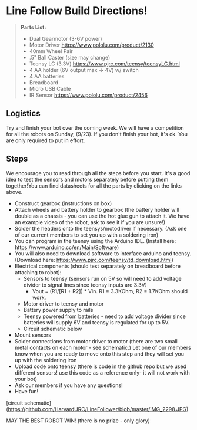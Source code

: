 Line Follow Build Directions!
============================

> **Parts List:**
> - Dual Gearmotor (3-6V power)
> - Motor Driver https://www.pololu.com/product/2130
> - 40mm Wheel Pair
> - .5" Ball Caster (size may change)
> - Teensy LC (3.3V) https://www.pjrc.com/teensy/teensyLC.html
> - 4 AA holder (6V output max -> 4V) w/ switch
> - 4 AA batteries
> - Breadboard 
> - Micro USB Cable
> - IR Sensor https://www.pololu.com/product/2456

Logistics
------
Try and finish your bot over the coming week. We will have a competition for all the robots on Sunday, (9/23). If you don't finish your bot, it's ok. You are only required to put in effort.

Steps
------

We encourage you to read through all the steps before you start. It's a good idea to test the sensors and motors separately before putting them together!You can find datasheets for all the parts by clicking on the links above. 
- Construct gearbox (instructions on box)
- Attach wheels and battery holder to gearbox (the battery holder will double as a chassis - you can use the hot glue gun to attach it. We have an example video of the robot, ask to see it if you are unsure!) 
- Solder the headers onto the teensys/motodriver if necessary. (Ask one of our current members to set you up with a soldering iron)
- You can program in the teensy using the Arduino IDE. (Install here: https://www.arduino.cc/en/Main/Software)
- You will also need to download software to interface arduino and teensy. (Download here: https://www.pjrc.com/teensy/td_download.html)
- Electrical components (should test separately on breadboard before attaching to robot):
    - Sensors to teensy (sensors run on 5V so will need to add voltage divider to signal lines since teensy inputs are 3.3V)
        - Vout = (R1/[R1 + R2]) * Vin.  R1 = 3.3KOhm, R2 = 1.7KOhm should work. 
    - Motor driver to teensy and motor
    - Battery power supply to rails 
    - Teensy powered from batteries - need to add voltage divider since batteries will supply 6V and teensy is regulated for up to 5V.
    - Circuit schematic below
- Mount sensors
- Solder connections from motor driver to motor (there are two small metal contacts on each motor - see schematic.) Let one of our members know when you are ready to move onto this step and they will set you up with the soldering iron
- Upload code onto teensy (there is code in the github repo but we used different sensors! use this code as a reference only- it will not work with your bot)
- Ask our members if you have any questions!
- Have fun!


[circuit schematic]
(https://github.com/HarvardURC/LineFollower/blob/master/IMG_2298.JPG)

MAY THE BEST ROBOT WIN! (there is no prize - only glory)

